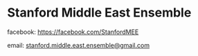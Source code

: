 # Stanford Middle East Ensemble

facebook: https://facebook.com/StanfordMEE

email: stanford.middle.east.ensemble@gmail.com

